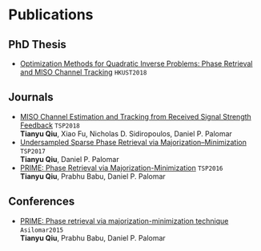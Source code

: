 # Publications

## PhD Thesis

- [Optimization Methods for Quadratic Inverse Problems: Phase Retrieval and MISO Channel Tracking](https://lbezone.hkust.edu.hk/bib/991012615563303412) `HKUST2018`

## Journals

- [MISO Channel Estimation and Tracking from Received Signal Strength Feedback](https://ieeexplore.ieee.org/abstract/document/8253866) `TSP2018`<br>**Tianyu Qiu**, Xiao Fu, Nicholas D. Sidiropoulos, Daniel P. Palomar
- [Undersampled Sparse Phase Retrieval via Majorization–Minimization](https://ieeexplore.ieee.org/abstract/document/8017486) `TSP2017`<br>**Tianyu Qiu**, Daniel P. Palomar
- [PRIME: Phase Retrieval via Majorization-Minimization](https://ieeexplore.ieee.org/abstract/document/7499815) `TSP2016`<br>**Tianyu Qiu**, Prabhu Babu, Daniel P. Palomar

## Conferences

- [PRIME: Phase retrieval via majorization-minimization technique](https://ieeexplore.ieee.org/abstract/document/7421435) `Asilomar2015`<br>**Tianyu Qiu**, Prabhu Babu, Daniel P. Palomar
